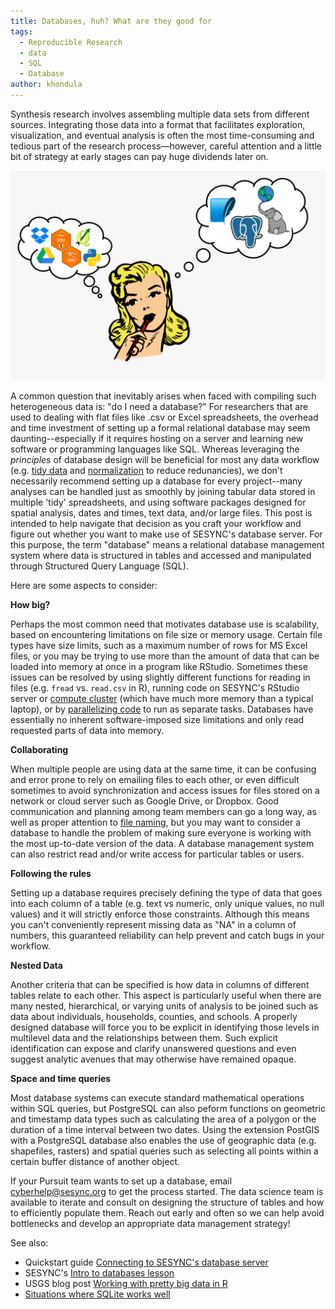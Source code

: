 ```yaml
---
title: Databases, huh? What are they good for
tags:
  - Reproducible Research
  - data
  - SQL
  - Database
author: khondula
---
```



Synthesis research involves assembling multiple data sets from different sources. Integrating those data into a format that facilitates exploration, visualization, and eventual analysis is often the most time-consuming and tedious part of the research process&mdash;however, careful attention and a little bit of strategy at early stages can pay huge dividends later on. 

![thinking](/assets/images/db-thinking.png)

A common question that inevitably arises when faced with compiling such heterogeneous data is: "do I need a database?" For researchers that are used to dealing with flat files like .csv or Excel spreadsheets, the overhead and time investment of setting up a formal relational database may seem daunting--especially if it requires hosting on a server and learning new software or programming languages like SQL. Whereas leveraging the *principles* of database design will be beneficial for most any data workflow (e.g. [tidy data](https://vita.had.co.nz/papers/tidy-data.pdf) and [normalization](https://en.wikipedia.org/wiki/Database_normalization) to reduce redunancies), we don't necessarily recommend setting up a database for every project--many analyses can be handled just as smoothly by joining tabular data stored in multiple 'tidy' spreadsheets, and using software packages designed for spatial analysis, dates and times, text data, and/or large files. This post is intended to help navigate that decision as you craft your workflow and figure out whether you want to make use of SESYNC's database server. For this purpose, the term "database" means a relational database management system where data is structured in tables and accessed and manipulated through Structured Query Language (SQL).

Here are some aspects to consider:

**How big?** 

Perhaps the most common need that motivates database use is scalability, based on encountering limitations on file size or memory usage. Certain file types have size limits, such as a maximum number of rows for MS Excel files, or you may be trying  to use more than the amount of data that can be loaded into memory at once in a program like RStudio. Sometimes these issues can be resolved by using slightly different functions for reading in files (e.g. `fread` vs. `read.csv` in R), running code on SESYNC's RStudio server or [compute cluster](https://cyberhelp.sesync.org/faq/interactive-slurm-jobs.html) (which have much more memory than a typical laptop), or by [parallelizing code](https://cyberhelp.sesync.org/blog/using-rslurm-parallel.html) to run as separate tasks. Databases have essentially no inherent software-imposed size limitations and only read requested parts of data into memory. 

**Collaborating**

When multiple people are using data at the same time, it can be confusing and error prone to rely on emailing files to each other, or even difficult sometimes to avoid synchronization and access issues for files stored on a network or cloud server such as Google Drive, or Dropbox. Good communication and planning among team members can go a long way, as well as proper attention to [file naming](https://speakerdeck.com/jennybc/how-to-name-files), but you may want to consider a database to handle the problem of making sure everyone is working with the most up-to-date version of the data. A database management system can also restrict read and/or write access for particular tables or users. 

**Following the rules**

Setting up a database requires precisely defining the type of data that goes into each column of a table (e.g. text vs numeric, only unique values, no null values) and it will strictly enforce those constraints. Although this means you can't conveniently represent missing data as "NA" in a column of numbers, this guaranteed reliability can help prevent and catch bugs in your workflow. 

**Nested Data**

Another criteria that can be specified is how data in columns of different tables relate to each other. This aspect is particularly useful when there are many nested, hierarchical, or varying units of analysis to be joined such as data about individuals, households, counties, and schools. A properly designed database will force you to be explicit in identifying those levels in multilevel data and the relationships between them. Such explicit identification can expose and clarify unanswered questions and even suggest analytic avenues that may otherwise have remained opaque.

**Space and time queries**

Most database systems can execute standard mathematical operations within SQL queries, but PostgreSQL can also peform functions on geometric and timestamp data types such as calculating the area of a polygon or the duration of a time interval between two dates. Using the extension PostGIS with a PostgreSQL database also enables the use of geographic data (e.g. shapefiles, rasters) and spatial queries such as selecting all points within a certain buffer distance of another object. 


If your Pursuit team wants to set up a database, email cyberhelp@sesync.org to get the process started. The data science team is available to iterate and consult on designing the structure of tables and how to efficiently populate them. Reach out early and often so we can help avoid bottlenecks and develop an appropriate data management strategy!


See also:

* Quickstart guide [Connecting to SESYNC's database server](https://cyberhelp.sesync.org/quickstart/connect-to-a-database.html)
* SESYNC's [Intro to databases lesson](https://cyberhelp.sesync.org/introdb-lesson/)
* USGS blog post [Working with pretty big data in R](https://waterdata.usgs.gov/blog/formats/)
* [Situations where SQLite works well](https://www.sqlite.org/whentouse.html)

